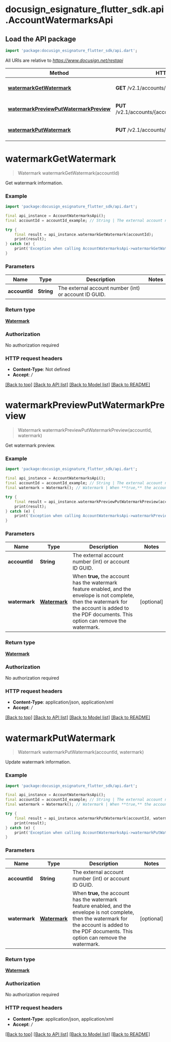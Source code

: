 # docusign_esignature_flutter_sdk.api.AccountWatermarksApi

## Load the API package
```dart
import 'package:docusign_esignature_flutter_sdk/api.dart';
```

All URIs are relative to *https://www.docusign.net/restapi*

Method | HTTP request | Description
------------- | ------------- | -------------
[**watermarkGetWatermark**](AccountWatermarksApi.md#watermarkgetwatermark) | **GET** /v2.1/accounts/{accountId}/watermark | Get watermark information.
[**watermarkPreviewPutWatermarkPreview**](AccountWatermarksApi.md#watermarkpreviewputwatermarkpreview) | **PUT** /v2.1/accounts/{accountId}/watermark/preview | Get watermark preview.
[**watermarkPutWatermark**](AccountWatermarksApi.md#watermarkputwatermark) | **PUT** /v2.1/accounts/{accountId}/watermark | Update watermark information.


# **watermarkGetWatermark**
> Watermark watermarkGetWatermark(accountId)

Get watermark information.

### Example
```dart
import 'package:docusign_esignature_flutter_sdk/api.dart';

final api_instance = AccountWatermarksApi();
final accountId = accountId_example; // String | The external account number (int) or account ID GUID.

try {
    final result = api_instance.watermarkGetWatermark(accountId);
    print(result);
} catch (e) {
    print('Exception when calling AccountWatermarksApi->watermarkGetWatermark: $e\n');
}
```

### Parameters

Name | Type | Description  | Notes
------------- | ------------- | ------------- | -------------
 **accountId** | **String**| The external account number (int) or account ID GUID. | 

### Return type

[**Watermark**](Watermark.md)

### Authorization

No authorization required

### HTTP request headers

 - **Content-Type**: Not defined
 - **Accept**: */*

[[Back to top]](#) [[Back to API list]](../README.md#documentation-for-api-endpoints) [[Back to Model list]](../README.md#documentation-for-models) [[Back to README]](../README.md)

# **watermarkPreviewPutWatermarkPreview**
> Watermark watermarkPreviewPutWatermarkPreview(accountId, watermark)

Get watermark preview.

### Example
```dart
import 'package:docusign_esignature_flutter_sdk/api.dart';

final api_instance = AccountWatermarksApi();
final accountId = accountId_example; // String | The external account number (int) or account ID GUID.
final watermark = Watermark(); // Watermark | When **true,** the account has the watermark feature enabled, and the envelope is not complete, then the watermark for the account is added to the PDF documents. This option can remove the watermark. 

try {
    final result = api_instance.watermarkPreviewPutWatermarkPreview(accountId, watermark);
    print(result);
} catch (e) {
    print('Exception when calling AccountWatermarksApi->watermarkPreviewPutWatermarkPreview: $e\n');
}
```

### Parameters

Name | Type | Description  | Notes
------------- | ------------- | ------------- | -------------
 **accountId** | **String**| The external account number (int) or account ID GUID. | 
 **watermark** | [**Watermark**](Watermark.md)| When **true,** the account has the watermark feature enabled, and the envelope is not complete, then the watermark for the account is added to the PDF documents. This option can remove the watermark.  | [optional] 

### Return type

[**Watermark**](Watermark.md)

### Authorization

No authorization required

### HTTP request headers

 - **Content-Type**: application/json, application/xml
 - **Accept**: */*

[[Back to top]](#) [[Back to API list]](../README.md#documentation-for-api-endpoints) [[Back to Model list]](../README.md#documentation-for-models) [[Back to README]](../README.md)

# **watermarkPutWatermark**
> Watermark watermarkPutWatermark(accountId, watermark)

Update watermark information.

### Example
```dart
import 'package:docusign_esignature_flutter_sdk/api.dart';

final api_instance = AccountWatermarksApi();
final accountId = accountId_example; // String | The external account number (int) or account ID GUID.
final watermark = Watermark(); // Watermark | When **true,** the account has the watermark feature enabled, and the envelope is not complete, then the watermark for the account is added to the PDF documents. This option can remove the watermark. 

try {
    final result = api_instance.watermarkPutWatermark(accountId, watermark);
    print(result);
} catch (e) {
    print('Exception when calling AccountWatermarksApi->watermarkPutWatermark: $e\n');
}
```

### Parameters

Name | Type | Description  | Notes
------------- | ------------- | ------------- | -------------
 **accountId** | **String**| The external account number (int) or account ID GUID. | 
 **watermark** | [**Watermark**](Watermark.md)| When **true,** the account has the watermark feature enabled, and the envelope is not complete, then the watermark for the account is added to the PDF documents. This option can remove the watermark.  | [optional] 

### Return type

[**Watermark**](Watermark.md)

### Authorization

No authorization required

### HTTP request headers

 - **Content-Type**: application/json, application/xml
 - **Accept**: */*

[[Back to top]](#) [[Back to API list]](../README.md#documentation-for-api-endpoints) [[Back to Model list]](../README.md#documentation-for-models) [[Back to README]](../README.md)

